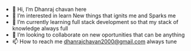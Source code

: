 - 👋 Hi, I’m Dhanraj chavan here
- 👀 I’m interested in learn New things that ignits me and Sparks me
- 🌱 I’m currently learning full stack development so that my stack of knowledge always full 
- 💞️ I’m looking to collaborate on new oportunities that can be anything
- 📫 How to reach me dhanrajchavan2000@gmail.com always tune

<!---
Dhanraj24th/Dhanraj24th is a ✨ special ✨ repository because its `README.md` (this file) appears on your GitHub profile.
You can click the Preview link to take a look at your changes.
--->
